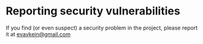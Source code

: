 # Reporting security vulnerabilities

If you find (or even suspect) a security problem in the project, please report it at evavkein@gmail.com
